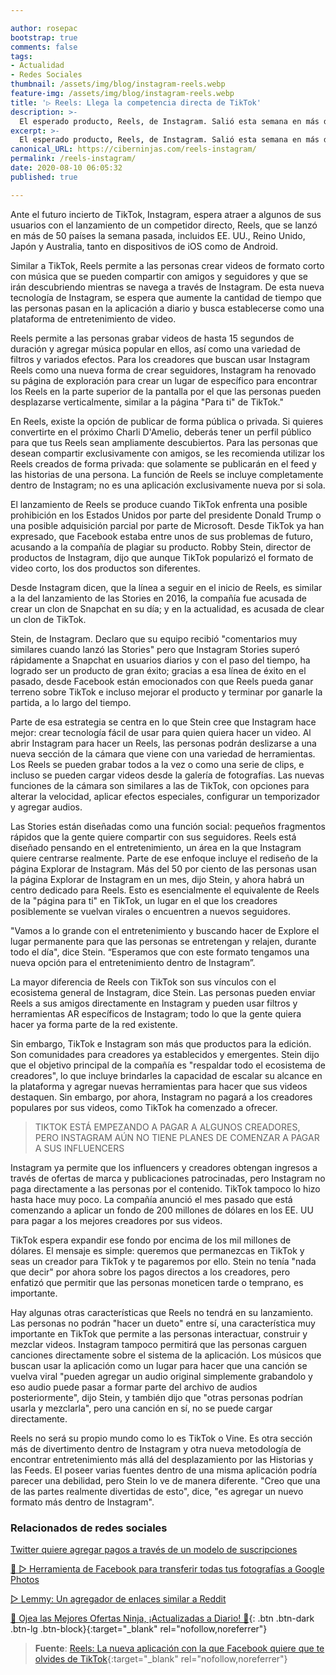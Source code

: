 ```yaml
---

author: rosepac
bootstrap: true
comments: false
tags:
- Actualidad
- Redes Sociales
thumbnail: /assets/img/blog/instagram-reels.webp
feature-img: /assets/img/blog/instagram-reels.webp
title: '▷ Reels: Llega la competencia directa de TikTok'
description: >-
  El esperado producto, Reels, de Instagram. Salió esta semana en más de 50 países y tiene como objetivo convertirse en uno de los mayores competidores de TikTok. Instagram tendrá que convencer a la gente de que dedique menos tiempo a TikTok y más tiempo a Instagram.
excerpt: >-
  El esperado producto, Reels, de Instagram. Salió esta semana en más de 50 países y tiene como objetivo convertirse en uno de los mayores competidores de TikTok. Instagram tendrá que convencer a la gente de que dedique menos tiempo a TikTok y más tiempo a Instagram.
canonical_URL: https://ciberninjas.com/reels-instagram/
permalink: /reels-instagram/
date: 2020-08-10 06:05:32
published: true

---
```


Ante el futuro incierto de TikTok, Instagram, espera atraer a algunos de sus usuarios con el lanzamiento de un competidor directo, Reels, que se lanzó en más de 50 países la semana pasada, incluidos EE. UU., Reino Unido, Japón y Australia, tanto en dispositivos de iOS como de Android.

Similar a TikTok, Reels permite a las personas crear videos de formato corto con música que se pueden compartir con amigos y seguidores y que se irán descubriendo mientras se navega a través de Instagram. De esta nueva tecnología de Instagram, se espera que aumente la cantidad de tiempo que las personas pasan en la aplicación a diario y busca establecerse como una plataforma de entretenimiento de video.

Reels permite a las personas grabar videos de hasta 15 segundos de duración y agregar música popular en ellos, así como una variedad de filtros y variados efectos. Para los creadores que buscan usar Instagram Reels como una nueva forma de crear seguidores, Instagram ha renovado su página de exploración para crear un lugar de específico para encontrar los Reels en la parte superior de la pantalla por el que las personas pueden desplazarse verticalmente, similar a la página "Para ti" de TikTok."

En Reels, existe la opción de publicar de forma pública o privada. Si quieres convertirte en el próximo Charli D'Amelio, deberás tener un perfil público para que tus Reels sean ampliamente descubiertos. Para las personas que desean compartir exclusivamente con amigos, se les recomienda utilizar los Reels creados de forma privada: que solamente se publicarán en el feed y las historias de una persona. La función de Reels se incluye completamente dentro de Instagram; no es una aplicación exclusivamente nueva por si sola.

El lanzamiento de Reels se produce cuando TikTok enfrenta una posible prohibición en los Estados Unidos por parte del presidente Donald Trump o una posible adquisición parcial por parte de Microsoft. Desde TikTok ya han expresado, que Facebook estaba entre unos de sus problemas de futuro, acusando a la compañía de plagiar su producto. Robby Stein, director de productos de Instagram, dijo que aunque TikTok popularizó el formato de video corto, los dos productos son diferentes.

Desde Instagram dicen, que la línea a seguir en el inicio de Reels, es similar a la del lanzamiento de las Stories en 2016, la compañía fue acusada de crear un clon de Snapchat en su día; y en la actualidad, es acusada de clear un clon de TikTok.

Stein, de Instagram. Declaro que su equipo recibió "comentarios muy similares cuando lanzó las Stories" pero que Instagram Stories superó rápidamente a Snapchat en usuarios diarios y con el paso del tiempo, ha logrado ser un producto de gran éxito; gracias a esa línea de éxito en el pasado, desde Facebook están emocionados con que Reels pueda ganar terreno sobre TikTok e incluso mejorar el producto y terminar por ganarle la partida, a lo largo del tiempo.

Parte de esa estrategia se centra en lo que Stein cree que Instagram hace mejor: crear tecnología fácil de usar para quien quiera hacer un video. Al abrir Instagram para hacer un Reels, las personas podrán deslizarse a una nueva sección de la cámara que viene con una variedad de herramientas. Los Reels se pueden grabar todos a la vez o como una serie de clips, e incluso se pueden cargar videos desde la galería de fotografías. Las nuevas funciones de la cámara son similares a las de TikTok, con opciones para alterar la velocidad, aplicar efectos especiales, configurar un temporizador y agregar audios.

Las Stories están diseñadas como una función social: pequeños fragmentos rápidos que la gente quiere compartir con sus seguidores. Reels está diseñado pensando en el entretenimiento, un área en la que Instagram quiere centrarse realmente. Parte de ese enfoque incluye el rediseño de la página Explorar de Instagram. Más del 50 por ciento de las personas usan la página Explorar de Instagram en un mes, dijo Stein, y ahora habrá un centro dedicado para Reels. Esto es esencialmente el equivalente de Reels de la "página para ti" en TikTok, un lugar en el que los creadores posiblemente se vuelvan virales o encuentren a nuevos seguidores.

"Vamos a lo grande con el entretenimiento y buscando hacer de Explore el lugar permanente para que las personas se entretengan y relajen, durante todo el día", dice Stein. “Esperamos que con este formato tengamos una nueva opción para el entretenimiento dentro de Instagram”.

La mayor diferencia de Reels con TikTok son sus vínculos con el ecosistema general de Instagram, dice Stein. Las personas pueden enviar Reels a sus amigos directamente en Instagram y pueden usar filtros y herramientas AR específicos de Instagram; todo lo que la gente quiera hacer ya forma parte de la red existente.

Sin embargo, TikTok e Instagram son más que productos para la edición. Son comunidades para creadores ya establecidos y emergentes. Stein dijo que el objetivo principal de la compañía es "respaldar todo el ecosistema de creadores", lo que incluye brindarles la capacidad de escalar su alcance en la plataforma y agregar nuevas herramientas para hacer que sus videos destaquen. Sin embargo, por ahora, Instagram no pagará a los creadores populares por sus videos, como TikTok ha comenzado a ofrecer.

> TIKTOK ESTÁ EMPEZANDO A PAGAR A ALGUNOS CREADORES, PERO INSTAGRAM AÚN NO TIENE PLANES DE COMENZAR A PAGAR A SUS INFLUENCERS

Instagram ya permite que los influencers y creadores obtengan ingresos a través de ofertas de marca y publicaciones patrocinadas, pero Instagram no paga directamente a las personas por el contenido. TikTok tampoco lo hizo hasta hace muy poco. La compañía anunció el mes pasado que está comenzando a aplicar un fondo de 200 millones de dólares en los EE. UU para pagar a los mejores creadores por sus videos.

TikTok espera expandir ese fondo por encima de los mil millones de dólares. El mensaje es simple: queremos que permanezcas en TikTok y seas un creador para TikTok y te pagaremos por ello. Stein no tenía "nada que decir" por ahora sobre los pagos directos a los creadores, pero enfatizó que permitir que las personas moneticen tarde o temprano, es importante.

Hay algunas otras características que Reels no tendrá en su lanzamiento. Las personas no podrán "hacer un dueto" entre sí, una característica muy importante en TikTok que permite a las personas interactuar, construir y mezclar videos. Instagram tampoco permitirá que las personas carguen canciones directamente sobre el sistema de la aplicación. Los músicos que buscan usar la aplicación como un lugar para hacer que una canción se vuelva viral "pueden agregar un audio original simplemente grabandolo y eso audio puede pasar a formar parte del archivo de audios posteriormente", dijo Stein, y también dijo que "otras personas podrían usarla y mezclarla", pero una canción en sí, no se puede cargar directamente.

Reels no será su propio mundo como lo es TikTok o Vine. Es otra sección más de divertimento dentro de Instagram y otra nueva metodología de encontrar entretenimiento más allá del desplazamiento por las Historias y las Feeds. El poseer varias fuentes dentro de una misma aplicación podría parecer una debilidad, pero Stein lo ve de manera diferente. "Creo que una de las partes realmente divertidas de esto", dice, "es agregar un nuevo formato más dentro de Instagram".

### **Relacionados de redes sociales**

[Twitter quiere agregar pagos a través de un modelo de suscripciones](https://ciberninjas.com/twitter-quiere-agregar-suscripciones/)

[🥇 ▷ Herramienta de Facebook para transferir todas tus fotografías a Google Photos](https://ciberninjas.com/facebook-to-google-fotos/)

[▷ Lemmy: Un agregador de enlaces similar a Reddit](https://ciberninjas.com/lemmynet-red-enlaces/)

[🎁 Ojea las Mejores Ofertas Ninja, ¡Actualizadas a Diario! 🛒](https://www.amazon.es/shop/cibercursos){: .btn .btn-dark .btn-lg .btn-block}{:target="_blank" rel="nofollow,noreferrer"}

> **Fuente**: [Reels: La nueva aplicación con la que Facebook quiere que te olvides de TikTok](https://www.theverge.com/2020/8/5/21354117/instagram-reels-tiktok-vine-short-videos-stories-explore-music-effects-filters){:target="_blank" rel="nofollow,noreferrer"}